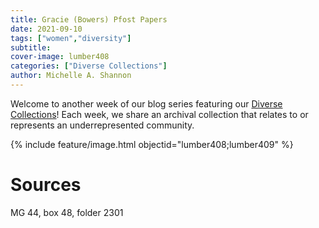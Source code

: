 ```yaml
---
title: Gracie (Bowers) Pfost Papers
date: 2021-09-10
tags: ["women","diversity"]
subtitle: 
cover-image: lumber408
categories: ["Diverse Collections"]
author: Michelle A. Shannon
---
```


Welcome to another week of our blog series featuring our [Diverse Collections](https://harvester.lib.uidaho.edu//series/diversecollections.html)! Each week, we share an archival collection that relates to or represents an underrepresented community.

{% include feature/image.html objectid="lumber408;lumber409" %}

# Sources

MG 44, box 48, folder 2301